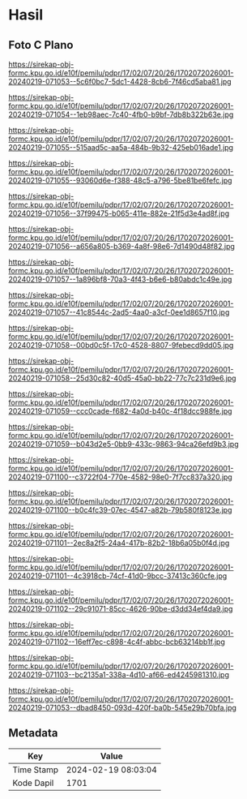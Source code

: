 # Hasil

## Foto C Plano

https://sirekap-obj-formc.kpu.go.id/e10f/pemilu/pdpr/17/02/07/20/26/1702072026001-20240219-071053--5c6f0bc7-5dc1-4428-8cb6-7f46cd5aba81.jpg

https://sirekap-obj-formc.kpu.go.id/e10f/pemilu/pdpr/17/02/07/20/26/1702072026001-20240219-071054--1eb98aec-7c40-4fb0-b9bf-7db8b322b63e.jpg

https://sirekap-obj-formc.kpu.go.id/e10f/pemilu/pdpr/17/02/07/20/26/1702072026001-20240219-071055--515aad5c-aa5a-484b-9b32-425eb016ade1.jpg

https://sirekap-obj-formc.kpu.go.id/e10f/pemilu/pdpr/17/02/07/20/26/1702072026001-20240219-071055--93060d6e-f388-48c5-a796-5be81be6fefc.jpg

https://sirekap-obj-formc.kpu.go.id/e10f/pemilu/pdpr/17/02/07/20/26/1702072026001-20240219-071056--37f99475-b065-411e-882e-21f5d3e4ad8f.jpg

https://sirekap-obj-formc.kpu.go.id/e10f/pemilu/pdpr/17/02/07/20/26/1702072026001-20240219-071056--a656a805-b369-4a8f-98e6-7d1490d48f82.jpg

https://sirekap-obj-formc.kpu.go.id/e10f/pemilu/pdpr/17/02/07/20/26/1702072026001-20240219-071057--1a896bf8-70a3-4f43-b6e6-b80abdc1c49e.jpg

https://sirekap-obj-formc.kpu.go.id/e10f/pemilu/pdpr/17/02/07/20/26/1702072026001-20240219-071057--41c8544c-2ad5-4aa0-a3cf-0ee1d8657f10.jpg

https://sirekap-obj-formc.kpu.go.id/e10f/pemilu/pdpr/17/02/07/20/26/1702072026001-20240219-071058--00bd0c5f-17c0-4528-8807-9febecd9dd05.jpg

https://sirekap-obj-formc.kpu.go.id/e10f/pemilu/pdpr/17/02/07/20/26/1702072026001-20240219-071058--25d30c82-40d5-45a0-bb22-77c7c231d9e6.jpg

https://sirekap-obj-formc.kpu.go.id/e10f/pemilu/pdpr/17/02/07/20/26/1702072026001-20240219-071059--ccc0cade-f682-4a0d-b40c-4f18dcc988fe.jpg

https://sirekap-obj-formc.kpu.go.id/e10f/pemilu/pdpr/17/02/07/20/26/1702072026001-20240219-071059--b043d2e5-0bb9-433c-9863-94ca26efd9b3.jpg

https://sirekap-obj-formc.kpu.go.id/e10f/pemilu/pdpr/17/02/07/20/26/1702072026001-20240219-071100--c3722f04-770e-4582-98e0-7f7cc837a320.jpg

https://sirekap-obj-formc.kpu.go.id/e10f/pemilu/pdpr/17/02/07/20/26/1702072026001-20240219-071100--b0c4fc39-07ec-4547-a82b-79b580f8123e.jpg

https://sirekap-obj-formc.kpu.go.id/e10f/pemilu/pdpr/17/02/07/20/26/1702072026001-20240219-071101--2ec8a2f5-24a4-417b-82b2-18b6a05b0f4d.jpg

https://sirekap-obj-formc.kpu.go.id/e10f/pemilu/pdpr/17/02/07/20/26/1702072026001-20240219-071101--4c3918cb-74cf-41d0-9bcc-37413c360cfe.jpg

https://sirekap-obj-formc.kpu.go.id/e10f/pemilu/pdpr/17/02/07/20/26/1702072026001-20240219-071102--29c91071-85cc-4626-90be-d3dd34ef4da9.jpg

https://sirekap-obj-formc.kpu.go.id/e10f/pemilu/pdpr/17/02/07/20/26/1702072026001-20240219-071102--16eff7ec-c898-4c4f-abbc-bcb63214bb1f.jpg

https://sirekap-obj-formc.kpu.go.id/e10f/pemilu/pdpr/17/02/07/20/26/1702072026001-20240219-071103--bc2135a1-338a-4d10-af66-ed4245981310.jpg

https://sirekap-obj-formc.kpu.go.id/e10f/pemilu/pdpr/17/02/07/20/26/1702072026001-20240219-071053--dbad8450-093d-420f-ba0b-545e29b70bfa.jpg


## Metadata

| Key        | Value               |
| ---------- | ------------------- |
| Time Stamp | 2024-02-19 08:03:04 |
| Kode Dapil | 1701                |




